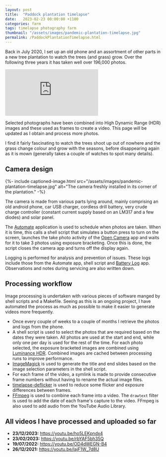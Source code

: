 ```yaml
---
layout: post
title:  "Paddock plantation timelapse"
date:   2023-02-23 00:00:00 +1100
categories: farm
tags: timelapse photography farm
thumbnail: "/assets/images/pandemic-plantation-timelapse.jpg"
permalink: /PaddockPlantationTimelapse.html
---
```


Back in July 2020, I set up an old phone and an assortment of other parts in a
new tree plantation to watch the trees (and grass) grow. Over the following
three years it has taken well over 196,000 photos.

<iframe class="embedded-4by3" src="https://www.youtube-nocookie.com/embed/ho5LEKpndx4?si=HWdEe_XU5RMaQt0E" title="YouTube video player" frameborder="0" allow="accelerometer; autoplay; clipboard-write; encrypted-media; gyroscope; picture-in-picture; web-share" allowfullscreen></iframe>

Selected photographs have been combined into High Dynamic Range (HDR) images and
these used as frames to create a video. This page will be updated as I obtain
and process more photos.

I find it fairly fascinating to watch the trees shoot up out of nowhere and the
grass change colour and grow with the seasons, before disappearing again as it
is mown (generally takes a couple of watches to spot many details).

## Camera design
{%- include captioned-image.html src="/assets/images/pandemic-plantation-timelapse.jpg" alt="The camera freshly installed in its corner of the plantation." -%}

The camera is made from various parts lying around, mainly comprising an old android phone, car USB charger, cordless drill battery, very crude charge controller (constant current supply based on an LM317 and a few diodes) and solar panel.

The [Automate](https://llamalab.com/automate/) application is used to schedule when photos are taken. When it is time, this calls a shell script that simulates a button press to turn on the screen, launches the take photo activity of the [Open Camera](https://opencamera.org.uk/) app and waits for it to take 3 photos using exposure bracketing. Once this is done, the script closes the camera app and turns off the display again.

Logging is performed for analysis and prevention of issues. These logs include those from the Automate app, shell script and [Battery Log](https://play.google.com/store/apps/details?id=kr.hwangti.batterylog&hl=en&gl=US) app. Observations and notes during servicing are also written down.


## Processing workflow
Image processing is undertaken with various pieces of software manged by shell scripts and a Makefile. Seeing as this is an ongoing project, I have automated the process as much as possible to make it easier to generate videos more frequently.

- Once every couple of weeks to a couple of months I retrieve the photos and logs from the phone.
- A shell script is used to select the photos that are required based on the dates they were taken. All photos are used at the start and end, while only one per day is used for the rest of the time. For each photo selected, the exposure bracketed images are combined using [Luminance HDR](https://github.com/LuminanceHDR/LuminanceHDR). Combined images are cached between processing runs to improve performance.
- [ImageMagick](https://imagemagick.org/index.php) is used to generate the title and end slides based on the image selection parameters in the shell script.
- For each frame of the video, a symlink is made to provide consecutive frame numbers without having to rename the actual image files.
- [timelapse-deflicker](https://github.com/cyberang3l/timelapse-deflicker/tree/master) is used to reduce some flicker and exposure differences between frames.
- [FFmpeg](https://ffmpeg.org/) is used to combine each frame into a video. The `drawtext` filter is used to add the date of each frame's capture to the video. FFmpeg is also used to add audio from the YouTube Audio Library.

## All videos I have processed and uploaded so far
<ul>
  <li><b>23/12/2023:</b> <a href="https://youtu.be/ho5LEKpndx4">https://youtu.be/ho5LEKpndx4</a></li>
  <li><b>23/02/2023:</b> <a href="https://youtu.be/rbYAF5bh35Q">https://youtu.be/rbYAF5bh35Q</a></li>
  <li><b>19/07/2022:</b> <a href="https://youtu.be/OD4dWEGN-B4">https://youtu.be/OD4dWEGN-B4</a></li>
  <li><b>26/12/2021:</b> <a href="https://youtu.be/lajF1W_7d8U">https://youtu.be/lajF1W_7d8U</a></li>
</ul>